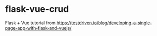 # flask-vue-crud
Flask + Vue tutorial from https://testdriven.io/blog/developing-a-single-page-app-with-flask-and-vuejs/
